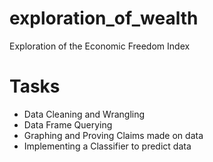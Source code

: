 # exploration_of_wealth
Exploration of the Economic Freedom Index

# Tasks  
* Data Cleaning and Wrangling
* Data Frame Querying  
* Graphing and Proving Claims made on data
* Implementing a Classifier to predict data

